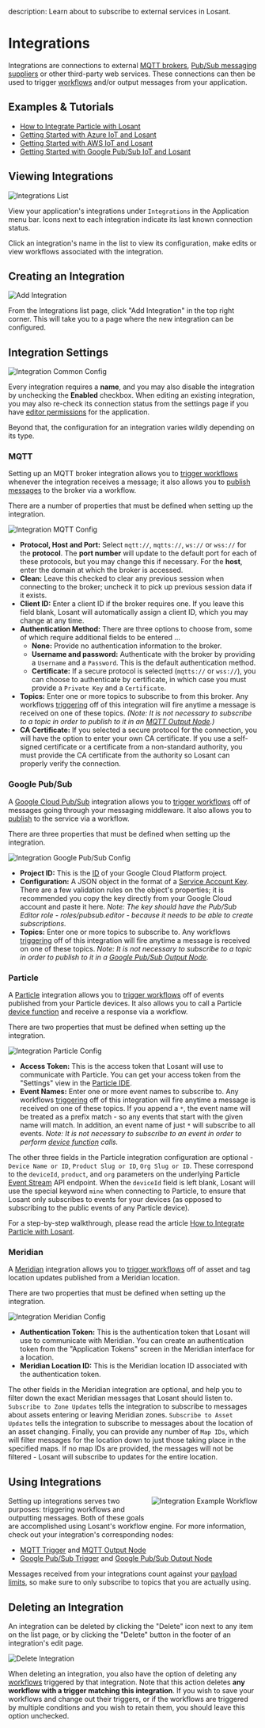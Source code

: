 description: Learn about to subscribe to external services in Losant.

# Integrations

Integrations are connections to external [MQTT brokers](http://mqtt.org/), [Pub/Sub messaging suppliers](https://cloud.google.com/pubsub/docs/overview) or other third-party web services. These connections can then be used to trigger [workflows](/workflows/overview/) and/or output messages from your application.

## Examples & Tutorials

* <a href="https://www.losant.com/blog/how-to-integrate-particle-with-losant" target="_blank">How to Integrate Particle with Losant</a>
* <a href="https://www.losant.com/blog/getting-started-with-azure-iot-and-losant" target="_blank">Getting Started with Azure IoT and Losant</a>
* <a href="https://www.losant.com/blog/getting-started-with-aws-iot-and-losant" target="_blank">Getting Started with AWS IoT and Losant</a>
* <a href="https://www.losant.com/blog/getting-started-with-google-pub-sub-and-losant" target="_blank">Getting Started with Google Pub/Sub IoT and Losant</a>

## Viewing Integrations

![Integrations List](/images/applications/integrations-list.png "Integrations List")

View your application's integrations under `Integrations` in the Application menu bar. Icons next to each integration indicate its last known connection status.

Click an integration's name in the list to view its configuration, make edits or view workflows associated with the integration.

## Creating an Integration

![Add Integration](/images/applications/add-integration.png "Add Integration")

From the Integrations list page, click "Add Integration" in the top right corner. This will take you to a page where the new integration can be configured.

## Integration Settings

![Integration Common Config](/images/applications/integration-config-common.png "Integration Common Config")

Every integration requires a **name**, and you may also disable the integration by unchecking the **Enabled** checkbox. When editing an existing integration, you may also re-check its connection status from the settings page if you have [editor permissions](/organizations/members/#member-roles) for the application.

Beyond that, the configuration for an integration varies wildly depending on its type.

### MQTT

Setting up an MQTT broker integration allows you to [trigger workflows](/workflows/triggers/mqtt/) whenever the integration receives a message; it also allows you to [publish messages](/workflows/outputs/mqtt/) to the broker via a workflow.

There are a number of properties that must be defined when setting up the integration.

![Integration MQTT Config](/images/applications/integration-mqtt-config.png "Integration MQTT Config")

* **Protocol, Host and Port:** Select `mqtt://`, `mqtts://`, `ws://` or `wss://` for the **protocol**. The **port number** will update to the default port for each of these protocols, but you may change this if necessary. For the **host**, enter the domain at which the broker is accessed.
* **Clean:** Leave this checked to clear any previous session when connecting to the broker; uncheck it to pick up previous session data if it exists.
* **Client ID:** Enter a client ID if the broker requires one. If you leave this field blank, Losant will automatically assign a client ID, which you may change at any time.
* **Authentication Method:** There are three options to choose from, some of which require additional fields to be entered ...
    * **None:** Provide no authentication information to the broker.
    * **Username and password:** Authenticate with the broker by providing a `Username` and a `Password`. This is the default authentication method.
    * **Certificate:** If a secure protocol is selected (`mqtts://` or `wss://`), you can choose to authenticate by certificate, in which case you must provide a `Private Key` and a `Certificate`.
* **Topics:** Enter one or more topics to subscribe to from this broker. Any workflows [triggering](/workflows/triggers/mqtt/) off of this integration will fire anytime a message is received on one of these topics. *(Note: It is not necessary to subscribe to a topic in order to publish to it in an [MQTT Output Node](/workflows/outputs/mqtt/).)*
* **CA Certificate:** If you selected a secure protocol for the connection, you will have the option to enter your own CA certificate. If you use a self-signed certificate or a certificate from a non-standard authority, you must provide the CA certificate from the authority so Losant can properly verify the connection.

### Google Pub/Sub

A [Google Cloud Pub/Sub](https://cloud.google.com/pubsub/docs/) integration allows you to [trigger workflows](/workflows/triggers/google-pub-sub/) off of messages going through your messaging middleware. It also allows you to [publish](/workflows/outputs/google-pub-sub/) to the service via a workflow.

There are three properties that must be defined when setting up the integration.

![Integration Google Pub/Sub Config](/images/applications/integration-google-config.png "Integration Google Pub/Sub Config")

* **Project ID:** This is the [ID](https://support.google.com/cloud/answer/6158840) of your Google Cloud Platform project.
* **Configuration:** A JSON object in the format of a [Service Account Key](https://cloud.google.com/iam/docs/creating-managing-service-account-keys). There are a few validation rules on the object's properties; it is recommended you copy the key directly from your Google Cloud account and paste it here. *Note: The key should have the Pub/Sub Editor role - roles/pubsub.editor - because it needs to be able to create subscriptions.*
* **Topics:** Enter one or more topics to subscribe to. Any workflows [triggering](/workflows/triggers/google-pub-sub/) off of this integration will fire anytime a message is received on one of these topics. *Note: It is not necessary to subscribe to a topic in order to publish to it in a [Google Pub/Sub Output Node](/workflows/outputs/google-pub-sub/).*

### Particle

A [Particle](https://www.particle.io/) integration allows you to [trigger workflows](/workflows/triggers/particle/) off of events published from your Particle devices. It also allows you to call a Particle [device function](/workflows/outputs/particle-call/) and receive a response via a workflow.

There are two properties that must be defined when setting up the integration.

![Integration Particle Config](/images/applications/integration-particle-config.png "Integration Particle Config")

* **Access Token:** This is the access token that Losant will use to communicate with Particle. You can get your access token from the "Settings" view in the [Particle IDE](https://build.particle.io).
* **Event Names:** Enter one or more event names to subscribe to. Any workflows [triggering](/workflows/triggers/particle/) off of this integration will fire anytime a message is received on one of these topics. If you append a `*`, the event name will be treated as a prefix match - so any events that start with the given name will match. In addition, an event name of just `*` will subscribe to all events. *Note: It is not necessary to subscribe to an event in order to perform [device function](/workflows/outputs/particle-call/) calls.*

The other three fields in the Particle integration configuration are optional - `Device Name or ID`, `Product Slug or ID`, `Org Slug or ID`. These correspond to the `deviceId`, `product`, and `org` parameters on the underlying Particle [Event Stream](https://docs.particle.io/reference/javascript/#geteventstream) API endpoint. When the `deviceId` field is left blank, Losant will use the special keyword `mine` when connecting to Particle, to ensure that Losant only subscribes to events for your devices (as opposed to subscribing to the public events of any Particle device).

For a step-by-step walkthrough, please read the article <a href="https://www.losant.com/blog/how-to-integrate-particle-with-losant" target="_blank">How to Integrate Particle with Losant</a>.

### Meridian

A [Meridian](http://meridianapps.com/) integration allows you to [trigger workflows](/workflows/triggers/meridian/) off of asset and tag location updates published from a Meridian location.

There are two properties that must be defined when setting up the integration.

![Integration Meridian Config](/images/applications/integration-meridian-config.png "Integration Meridian Config")

* **Authentication Token:** This is the authentication token that Losant will use to communicate with Meridian. You can create an authentication token from the "Application Tokens" screen in the Meridian interface for a location.
* **Meridian Location ID:** This is the Meridian location ID associated with the authentication token.

The other fields in the Meridian integration are optional, and help you to filter down the exact Meridian messages that Losant should listen to. `Subscribe to Zone Updates` tells the integration to subscribe to messages about assets entering or leaving Meridian zones. `Subscribe to Asset Updates` tells the integration to subscribe to messages about the location of an asset changing. Finally, you can provide any number of `Map IDs`, which will filter messages for the location down to just those taking place in the specified maps. If no map IDs are provided, the messages will not be filtered - Losant will subscribe to updates for the entire location.

## Using Integrations

<div class="clearfix">
  <div style="float: right; max-width: 300px; margin: 0 0px 24px 10px;">
    <img style="border-width: 5px;" src="/images/applications/integration-example-workflow.png" alt="Integration Example Workflow" />
  </div>
  <p>Setting up integrations serves two purposes: triggering workflows and outputting messages. Both of these goals are accomplished using Losant's workflow engine. For more information, check out your integration's corresponding nodes:</p>
  <ul>
    <li><a href="/workflows/triggers/mqtt/">MQTT Trigger</a> and <a href="/workflows/outputs/mqtt/">MQTT Output Node</a></li>
    <li><a href="/workflows/triggers/google-pub-sub/">Google Pub/Sub Trigger</a> and <a href="/workflows/outputs/google-pub-sub/">Google Pub/Sub Output Node</a></li>
  </ul>
  <p>Messages received from your integrations count against your <a href="/organizations/resource-limits/#payload-limits">payload limits</a>, so make sure to only subscribe to topics that you are actually using.</p>
</div>

## Deleting an Integration

An integration can be deleted by clicking the "Delete" icon next to any item on the list page, or by clicking the "Delete" button in the footer of an integration's edit page.

![Delete Integration](/images/applications/delete-integration.png "Delete Integration")

When deleting an integration, you also have the option of deleting any [workflows](/workflows/overview/) triggered by that integration. Note that this action deletes **any workflow with a trigger matching this integration**. If you wish to save your workflows and change out their triggers, or if the workflows are triggered by multiple conditions and you wish to retain them, you should leave this option unchecked.
